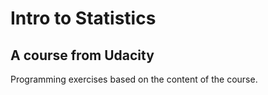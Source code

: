 # Intro to Statistics
## A course from Udacity

Programming exercises based on the content of the course.